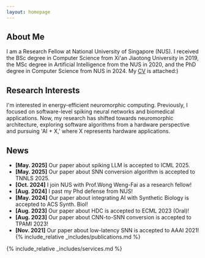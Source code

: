 ```yaml
---
layout: homepage
---
```


## About Me

I am a Research Fellow at National University of Singapore (NUS). I received the BSc degree in Computer Science from Xi'an Jiaotong University in 2019, the MSc degree in Artificial Intelligence from the NUS in 2020, and the PhD degree in Computer Science from NUS in 2024. My [CV](assets/files/zhangluyan_cv.pdf) is attached:)

## Research Interests

I'm interested in energy-efficient neuromorphic computing. Previously, I focused on software-level spiking neural networks and
biomedical applications. Now, my research has shifted towards neuromorphic architecture, exploring software algorithms from a
hardware perspective and pursuing 'AI + X,' where X represents hardware applications.

## News

- **[May. 2025]** Our paper about spiking LLM is accepted to ICML 2025.
- **[May. 2025]** Our paper about SNN conversion algorithm is accepted to TNNLS 2025.
- **[Oct. 2024]** I join NUS with Prof.Wong Weng-Fai as a research fellow!
- **[Aug. 2024]** I past my Phd defense from NUS!
- **[May. 2024]** Our paper about integrating AI with Synthetic Biology is accepted to ACS Synth. Biol!
- **[Aug. 2023]** Our paper about HDC is accepted to ECML 2023 (Oral)!
- **[Aug. 2023]** Our paper about CNN-to-SNN conversion is accepted to TPAMI 2023!
- **[Nov. 2021]** Our paper about low-latency SNN is accepted to AAAI 2021!
{% include_relative _includes/publications.md %}

{% include_relative _includes/services.md %}
